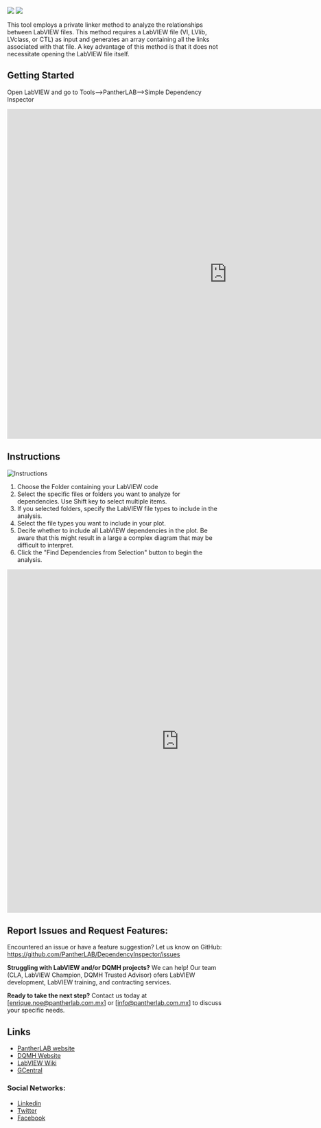 <a href="https://www.vipm.io/package/pantherlab_lib_dependency_inspector/"> <img src="https://www.vipm.io/package/pantherlab_lib_dependency_inspector/badge.svg?metric=installs"></a> <a href="https://www.vipm.io/package/pantherlab_lib_dependency_inspector/"><img src="https://www.vipm.io/package/pantherlab_lib_dependency_inspector/badge.svg?metric=stars"></a>


This tool employs a private linker method to analyze the relationships between LabVIEW files. This method requires a LabVIEW file (VI, LVlib, LVclass, or CTL) as input and generates an array containing all the links associated with that file. A key advantage of this method is that it does not necessitate opening the LabVIEW file itself.

## Getting Started

Open LabVIEW and go to Tools-->PantherLAB-->Simple Dependency Inspector

<iframe width="1024" height="768" src="https://github.com/user-attachments/assets/11ca6f74-3081-4b22-a3ec-fe2b505240c1" frameborder="0" allow="accelerometer; autoplay; clipboard-write; encrypted-media; gyroscope; picture-in-picture" allowfullscreen></iframe>

## Instructions

![Instructions](https://github.com/user-attachments/assets/dfc28802-3ec5-479d-b72d-c6080fe0481f)

1. Choose the Folder containing your LabVIEW code
2. Select the specific files or folders you want to analyze for dependencies. Use Shift key to select multiple items.
3. If you selected folders, specify the LabVIEW file types to include in the analysis.
4. Select the file types you want to include in your plot.
5. Decife whether to include all LabVIEW dependencies in the plot. Be aware that this might result in a large a complex diagram that may be difficult to interpret.
6. Click the "Find Dependencies from Selection" button to begin the analysis.


<iframe width="800" height="800" src="https://github.com/user-attachments/assets/6bd5cf6e-1886-4d72-bc05-e60b0d485e06" frameborder="0" allow="accelerometer; autoplay; clipboard-write; encrypted-media; gyroscope; picture-in-picture" allowfullscreen></iframe>


## Report Issues and Request Features:
Encountered an issue or have a feature suggestion? Let us know on GitHub: 
https://github.com/PantherLAB/DependencyInspector/issues

**Struggling with LabVIEW and/or DQMH projects?** We can help! Our team (CLA, LabVIEW Champion, DQMH Trusted Advisor) ofers LabVIEW development, LabVIEW training, and contracting services.

**Ready to take the next step?** Contact us today at [enrique.noe@pantherlab.com.mx] or [info@pantherlab.com.mx] to discuss your specific needs.

## Links
- [PantherLAB website](https://pantherlab.com.mx/)
- [DQMH Website](https://dqmh.org/)
- [LabVIEW Wiki](https://labviewwiki.org/wiki/Home)
- [GCentral](https://www.gcentral.org/)

### Social Networks:
- [Linkedin](https://www.linkedin.com/company/pantherlabmx/)
- [Twitter](https://x.com/PantherLAB_)
- [Facebook](https://www.facebook.com/profile.php?id=61556228677680)
 
